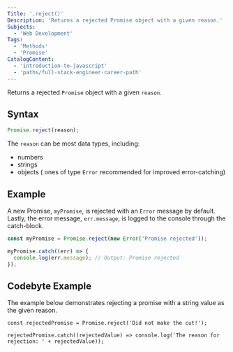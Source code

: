 ```yaml
---
Title: '.reject()'
Description: 'Returns a rejected Promise object with a given reason.'
Subjects:
  - 'Web Development'
Tags:
  - 'Methods'
  - 'Promise'
CatalogContent:
  - 'introduction-to-javascript'
  - 'paths/full-stack-engineer-career-path'
---
```


Returns a rejected `Promise` object with a given `reason`.

## Syntax

```js
Promise.reject(reason);
```

The `reason` can be most data types, including:

- numbers
- strings
- objects ( ones of type `Error` recommended for improved error-catching)

## Example

A new Promise, `myPromise`, is rejected with an `Error` message by default. Lastly, the error message, `err.message`, is logged to the console through the catch-block.

```js
const myPromise = Promise.reject(new Error('Promise rejected'));

myPromise.catch((err) => {
  console.log(err.message); // Output: Promise rejected
});
```

## Codebyte Example

The example below demonstrates rejecting a promise with a string value as the given reason.

```codebyte/js
const rejectedPromise = Promise.reject('Did not make the cut!');

rejectedPromise.catch((rejectedValue) => console.log('The reason for rejection: ' + rejectedValue));
```
